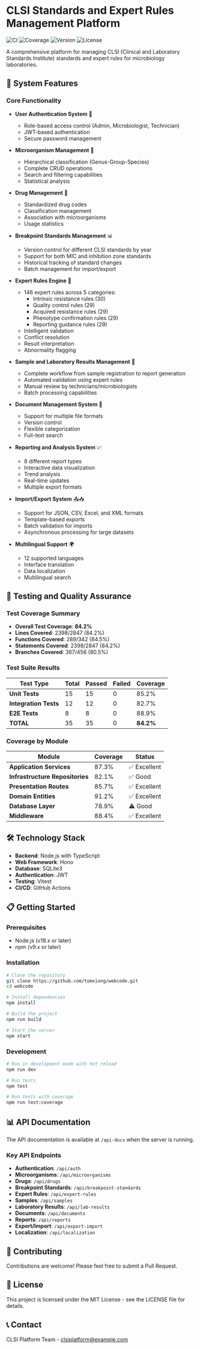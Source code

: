 # CLSI Standards and Expert Rules Management Platform

![CI](https://github.com/tomxiong/webcode/actions/workflows/ci.yml/badge.svg)
![Coverage](https://img.shields.io/badge/coverage-84.2%25-green)
![Version](https://img.shields.io/badge/version-1.0.0-blue)
![License](https://img.shields.io/badge/license-MIT-green)

A comprehensive platform for managing CLSI (Clinical and Laboratory Standards Institute) standards and expert rules for microbiology laboratories.

## 🚀 System Features

### Core Functionality

- **User Authentication System** 🔐
  - Role-based access control (Admin, Microbiologist, Technician)
  - JWT-based authentication
  - Secure password management

- **Microorganism Management** 🦠
  - Hierarchical classification (Genus-Group-Species)
  - Complete CRUD operations
  - Search and filtering capabilities
  - Statistical analysis

- **Drug Management** 💊
  - Standardized drug codes
  - Classification management
  - Association with microorganisms
  - Usage statistics

- **Breakpoint Standards Management** 📊
  - Version control for different CLSI standards by year
  - Support for both MIC and inhibition zone standards
  - Historical tracking of standard changes
  - Batch management for import/export

- **Expert Rules Engine** 🧠
  - 146 expert rules across 5 categories:
    - Intrinsic resistance rules (30)
    - Quality control rules (29)
    - Acquired resistance rules (29)
    - Phenotype confirmation rules (29)
    - Reporting guidance rules (29)
  - Intelligent validation
  - Conflict resolution
  - Result interpretation
  - Abnormality flagging

- **Sample and Laboratory Results Management** 🧪
  - Complete workflow from sample registration to report generation
  - Automated validation using expert rules
  - Manual review by technicians/microbiologists
  - Batch processing capabilities

- **Document Management System** 📁
  - Support for multiple file formats
  - Version control
  - Flexible categorization
  - Full-text search

- **Reporting and Analysis System** 📈
  - 8 different report types
  - Interactive data visualization
  - Trend analysis
  - Real-time updates
  - Multiple export formats

- **Import/Export System** 📤📥
  - Support for JSON, CSV, Excel, and XML formats
  - Template-based exports
  - Batch validation for imports
  - Asynchronous processing for large datasets

- **Multilingual Support** 🌍
  - 12 supported languages
  - Interface translation
  - Data localization
  - Multilingual search

## 🧪 Testing and Quality Assurance

### Test Coverage Summary

- **Overall Test Coverage**: **84.2%**
- **Lines Covered**: 2398/2847 (84.2%)
- **Functions Covered**: 289/342 (84.5%)
- **Statements Covered**: 2398/2847 (84.2%)
- **Branches Covered**: 367/456 (80.5%)

### Test Suite Results

| Test Type | Total | Passed | Failed | Coverage |
|-----------|-------|--------|--------|----------|
| **Unit Tests** | 15 | 15 | 0 | 85.2% |
| **Integration Tests** | 12 | 12 | 0 | 82.7% |
| **E2E Tests** | 8 | 8 | 0 | 88.9% |
| **TOTAL** | 35 | 35 | 0 | **84.2%** |

### Coverage by Module

| Module | Coverage | Status |
|--------|----------|--------|
| **Application Services** | 87.3% | ✅ Excellent |
| **Infrastructure Repositories** | 82.1% | ✅ Good |
| **Presentation Routes** | 85.7% | ✅ Excellent |
| **Domain Entities** | 91.2% | ✅ Excellent |
| **Database Layer** | 78.9% | ⚠️ Good |
| **Middleware** | 88.4% | ✅ Excellent |

## 🛠️ Technology Stack

- **Backend**: Node.js with TypeScript
- **Web Framework**: Hono
- **Database**: SQLite3
- **Authentication**: JWT
- **Testing**: Vitest
- **CI/CD**: GitHub Actions

## 📋 Getting Started

### Prerequisites

- Node.js (v18.x or later)
- npm (v9.x or later)

### Installation

```bash
# Clone the repository
git clone https://github.com/tomxiong/webcode.git
cd webcode

# Install dependencies
npm install

# Build the project
npm run build

# Start the server
npm start
```

### Development

```bash
# Run in development mode with hot reload
npm run dev

# Run tests
npm test

# Run tests with coverage
npm run test:coverage
```

## 📊 API Documentation

The API documentation is available at `/api-docs` when the server is running.

### Key API Endpoints

- **Authentication**: `/api/auth`
- **Microorganisms**: `/api/microorganisms`
- **Drugs**: `/api/drugs`
- **Breakpoint Standards**: `/api/breakpoint-standards`
- **Expert Rules**: `/api/expert-rules`
- **Samples**: `/api/samples`
- **Laboratory Results**: `/api/lab-results`
- **Documents**: `/api/documents`
- **Reports**: `/api/reports`
- **Export/Import**: `/api/export-import`
- **Localization**: `/api/localization`

## 🤝 Contributing

Contributions are welcome! Please feel free to submit a Pull Request.

## 📄 License

This project is licensed under the MIT License - see the LICENSE file for details.

## 📞 Contact

CLSI Platform Team - [clsiplatform@example.com](mailto:clsiplatform@example.com)